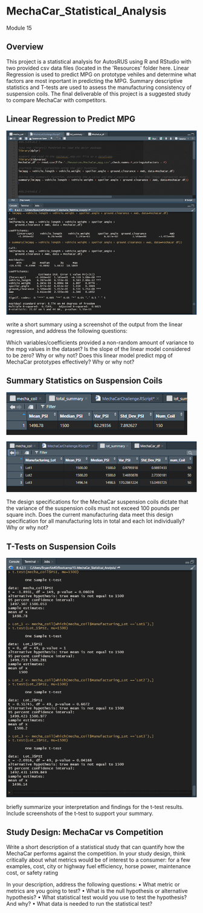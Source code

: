 # MechaCar_Statistical_Analysis
Module 15

## Overview

This project is a statistical analysis for AutosRUS using R and RStudio with two provided csv data files (located in the 'Resources' folder here. Linear Regression is used to predict MPG on prototype vehiles and determine what factors are most inportant in predicting the MPG. Summary descriptive statistics and T-tests are used to assess the manufacturing consistency of suspension coils. The final deliverable of this project is a suggested study to compare MechaCar with competitors.

## Linear Regression to Predict MPG

![image](https://github.com/Bryan-Corn/MechaCar_Statistical_Analysis/blob/main/Images/Image1.png)

write a short summary using a screenshot of the output from the linear regression, and address the following questions:

Which variables/coefficients provided a non-random amount of variance to the mpg values in the dataset?
Is the slope of the linear model considered to be zero? Why or why not?
Does this linear model predict mpg of MechaCar prototypes effectively? Why or why not?


## Summary Statistics on Suspension Coils

![image](https://github.com/Bryan-Corn/MechaCar_Statistical_Analysis/blob/main/Images/TotalSummary.png)

![image](https://github.com/Bryan-Corn/MechaCar_Statistical_Analysis/blob/main/Images/LotSummary.png)

The design specifications for the MechaCar suspension coils dictate that the variance of the suspension coils must not exceed 100 pounds per square inch. Does the current manufacturing data meet this design specification for all manufacturing lots in total and each lot individually? Why or why not?



## T-Tests on Suspension Coils

![image](https://github.com/Bryan-Corn/MechaCar_Statistical_Analysis/blob/main/Images/T-Tests.png)

briefly summarize your interpretation and findings for the t-test results. Include screenshots of the t-test to support your summary.



## Study Design: MechaCar vs Competition

Write a short description of a statistical study that can quantify how the MechaCar performs against the competition. In your study design, think critically about what metrics would be of interest to a consumer: for a few examples, cost, city or highway fuel efficiency, horse power, maintenance cost, or safety rating


In your description, address the following questions:
• What metric or metrics are you going to test?
• What is the null hypothesis or alternative hypothesis?
• What statistical test would you use to test the hypothesis? And why?
• What data is needed to run the statistical test?
